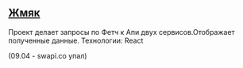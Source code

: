## <a href='https://deim0707.github.io/starDB/build/index.html'>Жмяк</a>

Проект делает запросы по Фетч к Апи двух сервисов.Отображает полученные данные.
Технологии: React

(09.04 - swapi.co упал)

